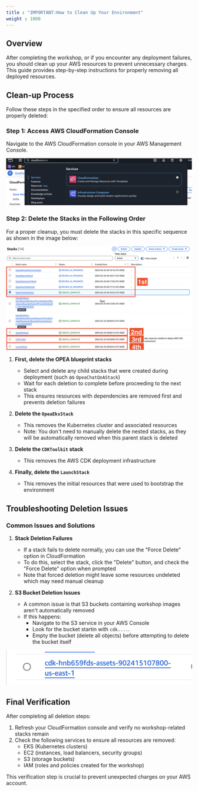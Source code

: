 ```yaml
---
title : "IMPORTANT:How to Clean Up Your Environment"
weight : 1000
---
```


## Overview

After completing the workshop, or if you encounter any deployment failures, you should clean up your AWS resources to prevent unnecessary charges. This guide provides step-by-step instructions for properly removing all deployed resources.

## Clean-up Process

Follow these steps in the specified order to ensure all resources are properly deleted:

### Step 1: Access AWS CloudFormation Console
Navigate to the AWS CloudFormation console in your AWS Management Console.

![CloudFormation Console](/static/images/cfn_clean.png)

### Step 2: Delete the Stacks in the Following Order
For a proper cleanup, you must delete the stacks in this specific sequence as shown in the image below:

![CloudFormation Stack Deletion Order](/static/images/Cleanup.png)

1. **First, delete the OPEA blueprint stacks**
   * Select and delete any child stacks that were created during deployment (such as `OpeaChatQnAStack`)
   * Wait for each deletion to complete before proceeding to the next stack
   * This ensures resources with dependencies are removed first and prevents deletion failures

2. **Delete the `OpeaEksStack`**
   * This removes the Kubernetes cluster and associated resources
   * Note: You don't need to manually delete the nested stacks, as they will be automatically removed when this parent stack is deleted

3. **Delete the `CDKToolkit` stack**
   * This removes the AWS CDK deployment infrastructure 

4. **Finally, delete the `LaunchStack`**
   * This removes the initial resources that were used to bootstrap the environment

## Troubleshooting Deletion Issues

### Common Issues and Solutions

1. **Stack Deletion Failures**
   * If a stack fails to delete normally, you can use the "Force Delete" option in CloudFormation
   * To do this, select the stack, click the "Delete" button, and check the "Force Delete" option when prompted
   * Note that forced deletion might leave some resources undeleted which may need manual cleanup

2. **S3 Bucket Deletion Issues**
   * A common issue is that S3 buckets containing workshop images aren't automatically removed
   * If this happens:
     * Navigate to the S3 service in your AWS Console
     * Look for the bucket startin with `cdk....`.
     * Empty the bucket (delete all objects) before attempting to delete the bucket itself

![CDK Stack in CloudFormation](/static/images/cdk_screen.png)

## Final Verification

After completing all deletion steps:
1. Refresh your CloudFormation console and verify no workshop-related stacks remain
2. Check the following services to ensure all resources are removed:
   * EKS (Kubernetes clusters)
   * EC2 (instances, load balancers, security groups)
   * S3 (storage buckets)
   * IAM (roles and policies created for the workshop)

This verification step is crucial to prevent unexpected charges on your AWS account.


